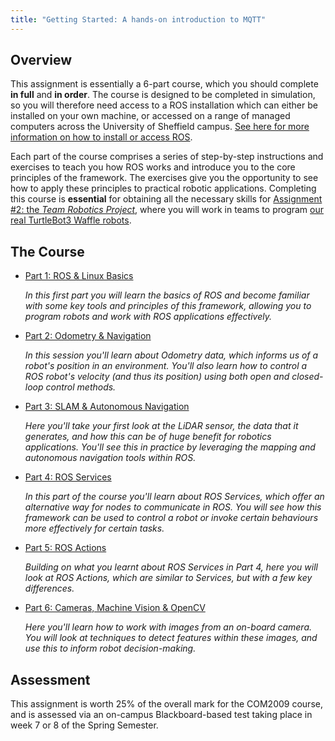```yaml
---
title: "Getting Started: A hands-on introduction to MQTT"
--- 
```


## Overview

This assignment is essentially a 6-part course, which you should complete **in full** and **in order**. The course is designed to be completed in simulation, so you will therefore need access to a ROS installation which can either be installed on your own machine, or accessed on a range of managed computers across the University of Sheffield campus. [See here for more information on how to install or access ROS](../../software/README.md).

Each part of the course comprises a series of step-by-step instructions and exercises to teach you how ROS works and introduce you to the core principles of the framework. The exercises give you the opportunity to see how to apply these principles to practical robotic applications. Completing this course is **essential** for obtaining all the necessary skills for [Assignment #2: the *Team Robotics Project*](../assignment2/README.md), where you will work in teams to program [our real TurtleBot3 Waffle robots](../../waffles/README.md).  

## The Course

* [Part 1: ROS & Linux Basics](./part1.md)

    *In this first part you will learn the basics of ROS and become familiar with some key tools and principles of this framework, allowing you to program robots and work with ROS applications effectively.*

* [Part 2: Odometry & Navigation](./part2.md)

    *In this session you'll learn about Odometry data, which informs us of a robot's position in an environment. You'll also learn how to control a ROS robot's velocity (and thus its position) using both open and closed-loop control methods.*

* [Part 3: SLAM & Autonomous Navigation](./part3.md)

    *Here you'll take your first look at the LiDAR sensor, the data that it generates, and how this can be of huge benefit for robotics applications. You'll see this in practice by leveraging the mapping and autonomous navigation tools within ROS.*

* [Part 4: ROS Services](./part4.md)

    *In this part of the course you'll learn about ROS Services, which offer an alternative way for nodes to communicate in ROS. You will see how this framework can be used to control a robot or invoke certain behaviours more effectively for certain tasks.*

* [Part 5: ROS Actions](./part5.md)

    *Building on what you learnt about ROS Services in Part 4, here you will look at ROS Actions, which are similar to Services, but with a few key differences.*

* [Part 6: Cameras, Machine Vision & OpenCV](./part6.md)

    *Here you'll learn how to work with images from an on-board camera. You will look at techniques to detect features within these images, and use this to inform robot decision-making.*

## Assessment

This assignment is worth 25% of the overall mark for the COM2009 course, and is assessed via an on-campus Blackboard-based test taking place in week 7 or 8 of the Spring Semester. 